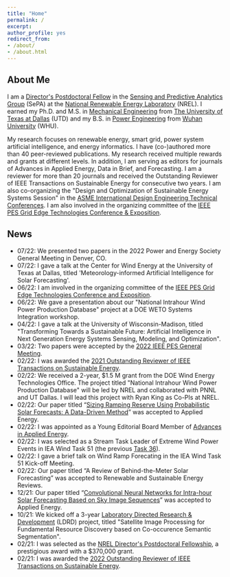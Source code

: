 ```yaml
---
title: "Home" 
permalink: /
excerpt: 
author_profile: yes
redirect_from:
- /about/
- /about.html
---
```

About Me
------
I am a [Director's Postdoctoral Fellow](https://www.nrel.gov/research/staff/cong-feng.html) in the [Sensing and Predictive Analytics Group](https://www.nrel.gov/grid/sensing-predictive-analytics.html) (SePA) at the [National Renewable Energy Laboratory](https://www.nrel.gov) (NREL). I earned my Ph.D. and M.S. in [Mechanical Engineering](https://me.utdallas.edu) from [The University of Texas at Dallas](https://www.utdallas.edu) (UTD) and my B.S. in [Power Engineering](https://en.whu.edu.cn/pmc/Departments___Groups/Department__of_Power_Engineering.htm) from [Wuhan University](https://en.whu.edu.cn) (WHU).

My research focuses on renewable energy, smart grid, power system artificial intelligence, and energy informatics. I have (co-)authored more than 40 peer-reviewed publications. My research received multiple rewards and grants at different levels. In addition, I am serving as editors for journals of Advances in Applied Energy, Data in Brief, and Forecasting. I am a reviewer for more than 20 journals and received the Outstanding Reviewer of IEEE Transactions on Sustainable Energy for consecutive two years. I am also co-organizing the "Design and Optimization of Sustainable Energy Systems Session" in the [ASME International Design Engineering Technical Conferences](https://event.asme.org/IDETC-CIE/Program). I am also involved in the organizing committee of the [IEEE PES Grid Edge Technologies Conference & Exposition](https://pes-gridedge.org).

News
------
* 07/22: We presented two papers in the 2022 Power and Energy Society General Meeting in Denver, CO. 
* 07/22: I gave a talk at the Center for Wind Energy at the University of Texas at Dallas, titled 'Meteorology-informed Artificial Intelligence for Solar Forecasting'. 
* 06/22: I am involved in the organizing committee of the [IEEE PES Grid Edge Technologies Conference and Exposition](https://pes-gridedge.org). 
* 06/22: We gave a presentation about our "National Intrahour Wind Power Production Database" project at a DOE WETO Systems Integration workshop. 
* 04/22: I gave a talk at the University of Wisconsin-Madison, titled "Transforming Towards a Sustainable Future: Artificial Intelligence in Next Generation Energy Systems Sensing, Modeling, and Optimization".
* 03/22: Two papers were accepted by the [2022 IEEE PES General Meeting](https://pes-gm.org).
* 02/22: I was awarded the [2021 Outstanding Reviewer of IEEE Transactions on Sustainable Energy](https://www.ieee-pes.org/images/files/TSTE_Outstanding_Reviewers_with_Affiliations_ONLY.pdf). 
* 02/22: We received a 2-year, $1.5 M grant from the DOE Wind Energy Technologies Office. The project titled "National Intrahour Wind Power Production Database" will be led by NREL and collaborated with PNNL and UT Dallas. I will lead this project with Ryan King as Co-PIs at NREL.
* 02/22: Our paper titled “[Sizing Ramping Reserve Using Probabilistic Solar Forecasts: A Data-Driven Method](https://www.sciencedirect.com/science/article/abs/pii/S0306261922002574)” was accepted to Applied Energy.
* 02/22: I was appointed as a Young Editorial Board Member of [Advances in Applied Energy](https://www.sciencedirect.com/journal/Advances-in-Applied-Energy).
* 02/22: I was selected as a Stream Task Leader of Extreme Wind Power Events in IEA Wind Task 51 (the previous [Task 36](https://www.ieawindforecasting.dk)).
* 02/22: I gave a brief talk on Wind Ramp Forecating in the IEA Wind Task 51 Kick-off Meeting.
* 02/22: Our paper titled “A Review of Behind-the-Meter Solar Forecasting” was accepted to Renewable and Sustainable Energy Reviews.
* 12/21: Our paper titled “[Convolutional Neural Networks for Intra-hour Solar Forecasting Based on Sky Image Sequences](https://www.sciencedirect.com/science/article/pii/S0306261921016639)” was accepted to Applied Energy.
* 10/21: We kicked off a 3-year [Laboratory Directed Research & Development](https://www.energy.gov/cfo/listings/laboratory-directed-research-and-development-annual-reports) (LDRD) project, titled "Satellite Image Processing for Fundamental Resource Discovery based on Co-occurence Semantic Segmentation".
* 02/21: I was selected as the [NREL Director's Postdoctoral Fellowship](https://www.nrel.gov/careers/directors-fellowship.html), a prestigious award with a $370,000 grant.
* 02/21: I was awarded the [2022 Outstanding Reviewer of IEEE Transactions on Sustainable Energy](https://www.ieee-pes.org/images/files/SE_Outstanding_reviewers_2020.pdf).

